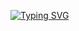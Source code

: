 [![Typing SVG](https://readme-typing-svg.demolab.com/?lines=Welcome+to;Bang+Bang+Bang+GitHub)](https://git.io/typing-svg)
